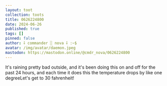 ```yaml
---
layout: toot
collection: toots
title: 0626224800
date: 2024-06-26
published: true
tags: []
pinned: false
author: ⸸ commander ░ nova ⸸ :~$
avatar: /img/avatar/daemon.jpeg
mastodon: https://mastodon.online/@cmdr_nova/0626224800
---
```


It's raining pretty bad outside, and it's been doing this on and off for the past 24 hours, and each time it does this the temperature drops by like one degreeLet's get to 30 fahrenheit!
